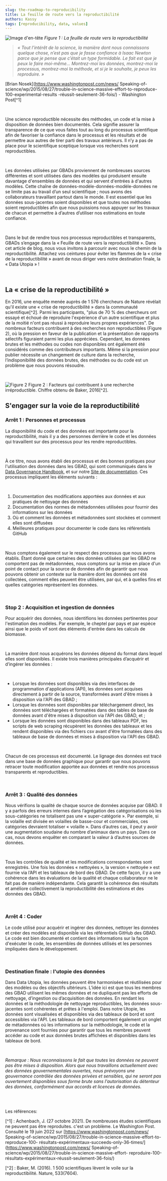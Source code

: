 ```yaml
---
slug: the-roadmap-to-reproducibility
title: La feuille de route vers la reproductibilité
authors: Kassy
tags: [reproducibility, data, values]
---
```


![Image d'en-tête](https://i.imgur.com/2JEVnaV.png)
*Figure 1 : La feuille de route vers la reproductibilité*

> *« Tout l’intérêt de la science, la manière dont nous connaissons quelque chose, n’est pas que je fasse confiance à Isaac Newton parce que je pense que c’était un type formidable. Le fait est que je peux le faire moi-même… Montrez-moi les données, montrez-moi le processus, montrez-moi la méthode, et si je le souhaite, je peux les reproduire. »*

[Brian Nosek](https://www.washingtonpost.com/news/ Speaking-of-science/wp/2015/08/27/trouble-in-science-massive-effort-to-reproduce-100-experimental-results -réussit-seulement-36-fois/) - Washington Post[^1]

<br/>

Une science reproductible nécessite des méthodes, un code et la mise à disposition de données bien documentés. Cela signifie assurer la transparence de ce que vous faites tout au long du processus scientifique afin de favoriser la confiance dans le processus et les résultats et de permettre aux autres de tirer parti des travaux antérieurs. Il n’y a pas de place pour le scientifique sceptique lorsque vos recherches sont reproductibles.

<br/>

Les données utilisées par GBADs proviennent de nombreuses sources différentes et sont utilisées dans des modèles qui produisent ensuite davantage d'ensembles de données et qui servent d'entrées à d'autres modèles. Cette chaîne de données-modèle-données-modèle-données ne se limite pas au travail d’un seul scientifique ; nous avons des collaborateurs travaillant partout dans le monde. Il est essentiel que les données sous-jacentes soient disponibles et que toutes nos méthodes soient reproductibles afin que nous puissions nous appuyer sur les travaux de chacun et permettre à d’autres d’utiliser nos estimations en toute confiance.

<br/>

Dans le but de rendre tous nos processus reproductibles et transparents, GBADs s’engage dans la « Feuille de route vers la reproductibilité ». Dans cet article de blog, nous vous invitons à parcourir avec nous le chemin de la reproductibilité. Attachez vos ceintures pour éviter les flammes de la « crise de la reproductibilité » avant de nous diriger vers notre destination finale, la « Data Utopia » !

<br/>

## La « crise de la reproductibilité »

En 2016, une enquête menée auprès de 1 576 chercheurs de Nature révélait qu'il existe une « crise de reproductibilité » dans la communauté scientifique[^2]. Parmi les participants, "plus de 70 % des chercheurs ont essayé et échoué de reproduire l'expérience d'un autre scientifique et plus de la moitié n'ont pas réussi à reproduire leurs propres expériences". De nombreux facteurs contribuent à des recherches non reproductibles (Figure 2), où la pression en faveur de la publication et la présentation de rapports sélectifs figuraient parmi les plus appréciées. Cependant, les données brutes et les méthodes ou codes non disponibles ont également été considérés comme des contributeurs importants. Même si la pression pour publier nécessite un changement de culture dans la recherche, l’indisponibilité des données brutes, des méthodes ou du code est un problème que nous pouvons résoudre.

<br/>


![Figure 2](https://i.imgur.com/dcnJkJR.jpg)
Figure 2 : Facteurs qui contribuent à une recherche irréproductible. Chiffre obtenu de Baker, 2016[^2].

## S'engager sur la voie de la reproductibilité

### Arrêt 1 : Personnes et processus

La disponibilité du code et des données est importante pour la reproductibilité, mais il y a des personnes derrière le code et les données qui travaillent sur des processus pour les rendre reproductibles.

<br/>

À ce titre, nous avons établi des processus et des bonnes pratiques pour l'utilisation des données dans les GBAD, qui sont communiqués dans le [Data Governance Handbook](http://gbadskedoc.org/docs/Data-Governance-Handbook-for-GBADs/intro ), et sur notre [Site de documentation](http://gbadskedoc.org). Ces processus impliquent les éléments suivants :

<br/>

1. Documentation des modifications apportées aux données et aux pratiques de nettoyage des données
2. Documentation des normes de métadonnées utilisées pour fournir des informations sur les données
3. Où et comment les données et métadonnées sont stockées et comment elles sont diffusées
4. Meilleures pratiques pour documenter le code dans les référentiels GitHub

<br/>

Nous comptons également sur le respect des processus que nous avons établis. Étant donné que certaines des données utilisées par les GBAD ne comportent pas de métadonnées, nous comptons sur la mise en place d'un point de contact pour la source de données afin de garantir que nous pouvons obtenir un contexte sur la manière dont les données ont été collectées, comment elles peuvent être utilisées, par qui, et à quelles fins et quelles catégories représentent les données.

<br/>

### Stop 2 : Acquisition et ingestion de données

Pour acquérir des données, nous identifions les données pertinentes pour l'estimation des modèles. Par exemple, le cheptel par pays et par espèce ainsi que le poids vif sont des éléments d'entrée dans les calculs de biomasse.

<br/>

La manière dont nous acquérons les données dépend du format dans lequel elles sont disponibles. Il existe trois manières principales d’acquérir et d’ingérer les données :

<br/>

* Lorsque les données sont disponibles via des interfaces de programmation d'applications (API), les données sont acquises directement à partir de la source, transformées avant d'être mises à disposition via l'API des GBAD ;
* Lorsque les données sont disponibles par téléchargement direct, les données sont téléchargées et formatées dans des tables de base de données avant d'être mises à disposition via l'API des GBAD, et ;
* Lorsque les données sont disponibles dans des tableaux PDF, les scripts de web scraping récupèrent les données des tableaux et les rendent disponibles via des fichiers csv avant d'être formatées dans des tableaux de base de données et mises à disposition via l'API des GBAD.

<br/>

Chacun de ces processus est documenté. Le lignage des données est tracé dans une base de données graphique pour garantir que nous pouvons retracer toute modification apportée aux données et rendre nos processus transparents et reproductibles.

<br/>

### Arrêt 3 : Qualité des données

Nous vérifions la qualité de chaque source de données acquise par GBAD. Il y a parfois des erreurs internes dans l’agrégation des catégorisations où les sous-catégories ne totalisent pas une « super-catégorie ». Par exemple, si la volaille est divisée en volailles de basse-cour et commerciales, ces catégories devraient totaliser « volaille ». Dans d’autres cas, il peut y avoir une augmentation soudaine du nombre d’animaux dans un pays. Dans ce cas, nous devons enquêter en comparant la valeur à d’autres sources de données.

<br/>

Tous les contrôles de qualité et les modifications correspondantes sont enregistrés. Une fois les données « nettoyées », la version « nettoyée » est fournie via l’API et les tableaux de bord des GBAD. De cette façon, il y a une cohérence dans les évaluations de la qualité et chaque collaborateur ne le fait pas de manière indépendante. Cela garantit la cohérence des résultats et améliore collectivement la reproductibilité des estimations et des données des GBAD.

<br/>

### Arrêt 4 : Coder

Le code utilisé pour acquérir et ingérer des données, nettoyer les données et créer des modèles est disponible via les référentiels GitHub des GBAD. Le code est bien documenté et contient des informations sur la façon d'exécuter le code, les ensembles de données utilisés et les personnes impliquées dans le développement.

<br/>

### Destination finale : l'utopie des données

Dans Data Utopia, les données peuvent être harmonisées et réutilisées pour des modèles ou des objectifs ultérieurs. L’idée ici est que tous les membres des GBAD utilisent les mêmes données et ne dupliquent pas les efforts de nettoyage, d’ingestion ou d’acquisition des données. En rendant les données et la méthodologie de nettoyage reproductibles, les données sous-jacentes sont cohérentes et prêtes à l'emploi. Dans notre Utopie, les données sont visualisées et disponibles via des tableaux de bord et sont accessibles via l'API. Les tableaux de bord comportent également un onglet de métadonnées où les informations sur la méthodologie, le code et la provenance sont fournies pour garantir que tous les membres peuvent accéder au code et aux données brutes affichées et disponibles dans les tableaux de bord.

<br/>

*Remarque : Nous reconnaissons le fait que toutes les données ne peuvent pas être mises à disposition. Alors que nous travaillons actuellement avec des données gouvernementales ouvertes, nous prévoyons une gouvernance contrôlée des données privées et sensibles, qui ne seront pas ouvertement disponibles sous forme brute sans l'autorisation du détenteur des données, conformément aux accords et licences de données.*

<br/><br/>

Les références:

<!--Références-->
[^1] : Achenbach, J. (27 octobre 2021). De nombreuses études scientifiques ne peuvent pas être reproduites. c'est un problème. Le Washington Post. Consulté le 19 juin 2022 sur [https://www.washingtonpost.com/news/ Speaking-of-science/wp/2015/08/27/trouble-in-science-massive-effort-to-reproduce-100- résultats-expérimentaux-succeeds-only-36-times/](https://www.washingtonpost.com/news/ Speaking-of-science/wp/2015/08/27/trouble-in-science-massive-effort- reproduire-100-résultats-expérimentaux-réussit-seulement-36-fois/)

[^2] : Baker, M. (2016). 1 500 scientifiques lèvent le voile sur la reproductibilité. Nature, 533(7604).



